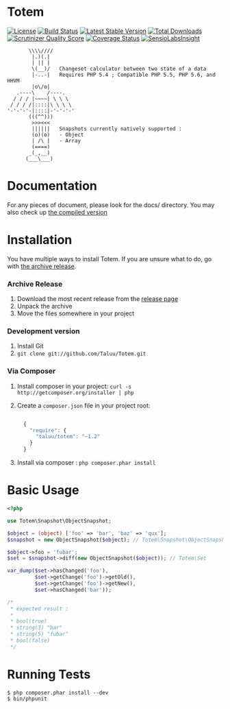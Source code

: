 Totem
=====
[![License](https://poser.pugx.org/taluu/totem/license.png)](https://packagist.org/packages/taluu/totem)
[![Build Status](https://travis-ci.org/Taluu/Totem.png?branch=develop)](https://travis-ci.org/Taluu/Totem)
[![Latest Stable Version](https://poser.pugx.org/taluu/totem/v/stable.png)](https://packagist.org/packages/taluu/totem)
[![Total Downloads](https://poser.pugx.org/taluu/totem/downloads.png)](https://packagist.org/packages/taluu/totem)
[![Scrutinizer Quality Score](https://scrutinizer-ci.com/g/Taluu/Totem/badges/quality-score.png?s=b71f67e353a379e19b651697285ffed18d6f1554)](https://scrutinizer-ci.com/g/Taluu/Totem/)
[![Coverage Status](https://coveralls.io/repos/Taluu/Totem/badge.png?branch=master)](https://coveralls.io/r/Taluu/Totem?branch=master)
[![SensioLabsInsight](https://insight.sensiolabs.com/projects/5d97b609-b57c-467e-9a6e-3a39e08bd825/mini.png)](https://insight.sensiolabs.com/projects/5d97b609-b57c-467e-9a6e-3a39e08bd825)

```
       \\\\////
        |.)(.|
        | || |
        \(__)/   Changeset calculator between two state of a data
        |-..-|   Requires PHP 5.4 ; Compatible PHP 5.5, PHP 5.6, and HHVM
        |o\/o|
   .----\    /----.
  / / / |~~~~| \ \ \
 / / / /|::::|\ \ \ \
'-'-'-'-|::::|-'-'-'-'
       (((^^)))
        >>><<< 
        ||||||   Snapshots currently natively supported :
        (o)(o)   - Object
        | /\ |   - Array
        (====)
       _(_,__)
      (___\___)
```

Documentation
=============
For any pieces of document, please look for the docs/ directory. You may also 
check up [the compiled version](http://totem.readthedocs.org/en/latest/index.html)

Installation
============
You have multiple ways to install Totem. If you are unsure what to do, go with
[the archive release](#archive-release).

### Archive Release
1. Download the most recent release from the [release page](https://github.com/Taluu/Totem/releases)
2. Unpack the archive
3. Move the files somewhere in your project

### Development version
1. Install Git
2. `git clone git://github.com/Taluu/Totem.git`

### Via Composer
1. Install composer in your project: `curl -s http://getcomposer.org/installer | php`
2. Create a `composer.json` file in your project root:

    ```javascript

      {
        "require": {
          "taluu/totem": "~1.2"
        }
      }
    ```

3. Install via composer : `php composer.phar install`

Basic Usage
===========
```php
<?php

use Totem\Snapshot\ObjectSnapshot;

$object = (object) ['foo' => 'bar', 'baz' => 'qux'];
$snapshot = new ObjectSnapshot($object); // Totem\Snapshot\ObjectSnapshot

$object->foo = 'fubar';
$set = $snapshot->diff(new ObjectSnapshot($object)); // Totem\Set

var_dump($set->hasChanged('foo'),
         $set->getChange('foo')->getOld(),
         $set->getChange('foo')->getNew(),
         $set->hasChanged('bar'));

/* 
 * expected result :
 *
 * bool(true)
 * string(3) "bar"
 * string(5) "fubar"
 * bool(false)
 */
```

Running Tests
=============
```console
$ php composer.phar install --dev
$ bin/phpunit
```

